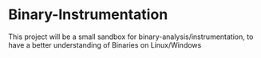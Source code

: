 # Binary-Instrumentation
This project will be a small sandbox for binary-analysis/instrumentation, to have a better understanding of Binaries on Linux/Windows
